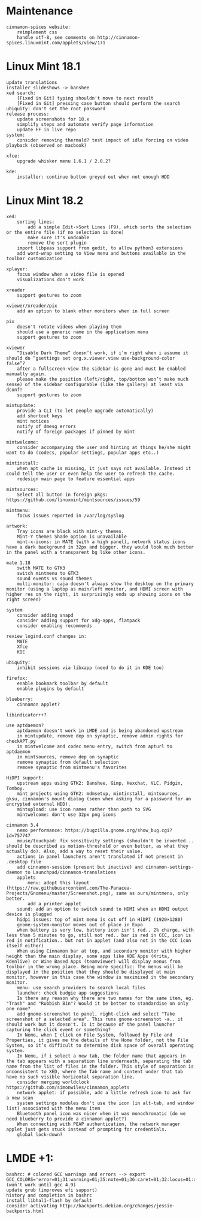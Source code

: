 
Maintenance
===========

    cinnamon-spices website:
        reimplement css
        handle utf-8, see comments on http://cinnamon-spices.linuxmint.com/applets/view/171

Linux Mint 18.1
===============

    update translations
    installer slideshows -> banshee
    xed search:
        [Fixed in Git] typing shouldn't move to next result
        [Fixed in Git] pressing case button should perform the search
    ubiquity: don't set the root password
    release process:
        update screenshots for 18.x
        simplify steps and automate verify page information
        update FF in live repo
    system:
        consider removing thermald? test impact of idle forcing on video playback (observed on macbook)

    xfce:
        upgrade whisker menu 1.6.1 / 2.0.2?

    kde:
        installer: continue button greyed out when not enough HDD

Linux Mint 18.2
===============

    xed:
        sorting lines:
            add a simple Edit->Sort Lines (F9), which sorts the selection or the entire file (if no selection is done)
            make sure it's undoable
            remove the sort plugin
        import libpeas support from gedit, to allow python3 extensions
        add word-wrap setting to View menu and buttons available in the toolbar customization

    xplayer:
        focus window when a video file is opened
        visualizations don't work

    xreader
        support gestures to zoom

    xviewer/xreader/pix
        add an option to blank other monitors when in full screen

    pix
        doesn't rotate videos when playing them
        should use a generic name in the application menu
        support gestures to zoom

    xviewer
        “Disable Dark Theme” doesn’t work, if i’m right when i assume it should do “gsettings set org.x.viewer.view use-background-color false”?
        after a fullscreen-view the sidebar is gone and must be enabled manually again.
        please make the position (left/right, top/bottom won’t make much sense) of the sidebar configurable (like the gallery) at least via dconf!
        support gestures to zoom

    mintupdate:
        provide a CLI (to let people upgrade automatically)
        add shortcut keys
        mint notices
        notify of dmesg errors
        notify of foreign packages if pinned by mint

    mintwelcome:
        consider accompanying the user and hinting at things he/she might want to do (codecs, popular settings, popular apps etc..)

    mintinstall:
        when apt cache is missing, it just says not available. Instead it could tell the user or even help the user to refresh the cache.
        redesign main page to feature essential apps

    mintsources:
        Select all button in foreign pkgs: https://github.com/linuxmint/mintsources/issues/59

    mintmenu:
        focus issues reported in /var/log/syslog

    artwork:
        Tray icons are black with mint-y themes.
        Mint-Y themes Shade option is unavailable
        mint-x-icons: in MATE (with a high panel), network status icons have a dark background in 32px and bigger. they would look much better in the panel with a transparent bg like other icons.

    mate 1.18
        swith MATE to GTK3
        switch mintmenu to GTK3
        sound events vs sound themes
        multi-monitor: caja doesn't always show the desktop on the primary monitor (using a laptop as main/left monitor, and HDMI screen with higher res on the right, it surprisingly ends up showing icons on the right screen)

    system
        consider adding snapd
        consider adding support for xdg-apps, flatpack
        consider enabling recommends

    review logind.conf changes in:
        MATE
        Xfce
        KDE

    ubiquity:
        inhibit sessions via libxapp (need to do it in KDE too)

    firefox:
        enable bookmark toolbar by default
        enable plugins by default

    blueberry:
        cinnamon applet?

    libindicator++?

    use aptdaemon?
        aptdaemon doesn't work in LMDE and is being abandoned upstream
        in mintupdate, remove dep on synaptic, remove admin rights for checkAPT.py
        in mintwelcome and codec menu entry, switch from apturl to aptdaemon
        in mintsources, remove dep on synaptic
        remove synaptic from default selection
        remove synaptic from mintmenu's favorites

    HiDPI support:
        upstream apps using GTK2: Banshee, Gimp, Hexchat, VLC, Pidgin, Tomboy.
        mint projects using GTK2: mdmsetup, mintinstall, mintsources, gksu, cinnamon's mount dialog (seen when asking for a password for an encrypted external HDD).
        mintupload: use icon names rather than path to SVG
        mintwelcome: don't use 32px png icons

    cinnamon 3.4
        nemo performance: https://bugzilla.gnome.org/show_bug.cgi?id=757747
        mouse/touchpad: fix sensitivity settings (shouldn't be inverted... should be described as motion-threshold or even better, as what they actually do). Also, add a way to reset their value.
        actions in panel launchers aren't translated if not present in .desktop file
        add cinnamon-session (present but inactive) and cinnamon-settings-daemon to Launchpad/cinnamon-translations
        applets
            menu: adopt this layout (https://raw.githubusercontent.com/The-Panacea-Projects/Gnomenu/master/Screenshot.png), same as ours/mintmenu, only better.
            add a printer applet
        sound: add an option to switch sound to HDMI when an HDMI output device is plugged
        hidpi issues: top of mint menu is cut off in HiDPI (1920×1280)
        gnome-system-monitor moves out of place in Expo
        when battery is very low, battery icon isn't red.. 2% charge, with less than 5 minutes to go, still not red.. bar is red in CCC, icon is red in notification.. but not in applet (and also not in the CCC icon itself either)
        When using Cinnamon bar at top, and secondary monitor with higher height than the main display, some apps like KDE Apps (Krita, Kdenlive) or Wine Based Apps (teamviewer) will display menus from toolbar in the wrong place. Being more specific: The menus will be displayed in the position that they should be displayed at main monitor, however in this case the window is maximized in the secondary monitor.
        menu: use search providers to search local files
        launcher: check budgie app suggestions
        Is there any reason why there are two names for the same item, eg. "Trash" and "Rubbish Bin"? Would it be better to standardise on only one name?
        add gnome-screenshot to panel, right-click and select "Take screenshot of a selected area". This runs gnome-screenshot -a.. it should work but it doesn't. Is it because of the panel launcher capturing the click event or something?
        In Nemo, when I click on File System, followed by File and Properties, it gives me the details of the Home folder, not the File System, so it’s difficult to determine disk space of overall operating system. 
        In Nemo, if i select a new tab, the folder name that appears in the tab appears with a separation line underneath, separating the tab name from the list of files in the folder. This style of separation is onconsistent to XED, where the Tab name and content under that tab have no such visible horizontal separation line.
        consider merging worldclock https://github.com/simonwiles/cinnamon_applets
        network applet: if possible, add a little refresh icon to ask for a new scan
        system settings modules don't use the icon (in alt-tab, and window list) associated with the menu item
        Bluetooth panel icon was nicer when it was monochromatic (do we need blueberry to provide a cinnamon applet?)
        When connecting with PEAP authentication, the network manager applet just gets stuck instead of prompting for credentials.
        global lock-down?

LMDE +1:
=========

    bashrc: # colored GCC warnings and errors --> export GCC_COLORS='error=01;31:warning=01;35:note=01;36:caret=01;32:locus=01:quote=01' (won't work until gcc 4.9)
    update grub (improves efi support)
    history and completion in bashrc
    install libhal1-flash by default
    consider activating http://backports.debian.org/changes/jessie-backports.html
